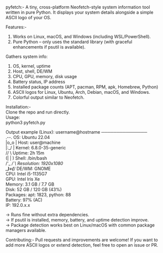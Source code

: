 pyfetch:-
A tiny, cross-platform Neofetch-style system information tool written in pure Python.
It displays your system details alongside a simple ASCII logo of your OS.

Features:-
1. Works on Linux, macOS, and Windows (including WSL/PowerShell).
2. Pure Python – only uses the standard library (with graceful enhancements if psutil is available).

Gathers system info:
1. OS, kernel, uptime
2. Host, shell, DE/WM
3. CPU, GPU, memory, disk usage
4. Battery status, IP address
5. Installed package counts (APT, pacman, RPM, apk, Homebrew, Python)
5. ASCII logos for Linux, Ubuntu, Arch, Debian, macOS, and Windows.
6. Colorful output similar to Neofetch.

Installation:-<br>
Clone the repo and run directly.<br>
Usage:<br>
python3 pyfetch.py<br>

Output example (Linux):
username@hostname
───────────────<br>
        .--.         OS: Ubuntu 22.04<br>
       |o_o |        Host: user@machine<br>
       |:_/ |        Kernel: 6.8.0-35-generic<br>
      //   \\        Uptime: 2h 15m<br>
     (|     | )      Shell: /bin/bash<br>
    /'\_   _/`\      Resolution: 1920x1080<br>
    \___)=(___/      DE/WM: GNOME<br>
                     CPU: Intel i5-1135G7<br>
                     GPU: Intel Iris Xe<br>
                     Memory: 3.1 GB / 7.7 GB<br>
                     Disk: 52 GB / 120 GB (43%)<br>
                     Packages: apt: 1823, python: 88<br>
                     Battery: 97% (AC)<br>
                     IP: 192.0.x.x<br>

-> Runs fine without extra dependencies.<br>
-> If psutil is installed, memory, battery, and uptime detection improve.<br>
-> Package detection works best on Linux/macOS with common package managers available.<br>

Contributing:-
Pull requests and improvements are welcome!
If you want to add more ASCII logos or extend detection, feel free to open an issue or PR.
